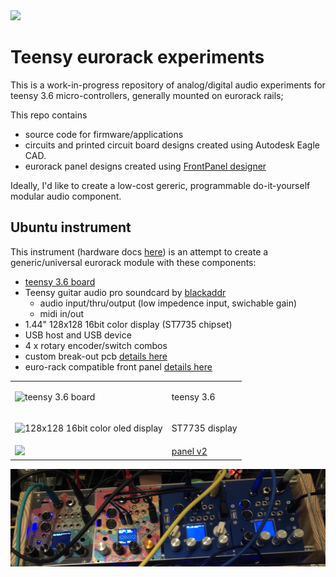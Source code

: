 <img src='https://github.com/newdigate/teensy-eurorack/raw/legacy/hardware/images/Ubuntu%20assembly%20v120.3.png' width='250px'/>

# Teensy eurorack experiments
This is a work-in-progress repository of analog/digital audio experiments for teensy 3.6 micro-controllers, generally mounted on eurorack rails; 

This repo contains 
* source code for firmware/applications
* circuits and printed circuit board designs created using Autodesk Eagle CAD.
* eurorack panel designs created using [FrontPanel designer](http://www.schaeffer-ag.de/en/downloads/front_panel_designer/?no_cache=1 "Front panel designer download")

Ideally, I'd like to create a low-cost gereric, programmable do-it-yourself modular audio component. 

## Ubuntu instrument 
This instrument (hardware docs [here](hardware)) is an attempt to create a generic/universal eurorack module with these components:
 * [teensy 3.6 board](https://www.pjrc.com/store/teensy36.html "teensy 3.6 board")
 * Teensy guitar audio pro soundcard by [blackaddr](http://www.blackaddr.com)
   * audio input/thru/output (low impedence input, swichable gain)
   * midi in/out
 * 1.44" 128x128 16bit color display (ST7735 chipset)
 * USB host and USB device 
 * 4 x rotary encoder/switch combos
 * custom break-out pcb [details here](/hardware/ubuntu/eagle/ubuntu "custom breakout board circuit and pcb") 
 * euro-rack compatible front panel [details here](https://github.com/newdigate/teensy-eurorack/tree/legacy/hardware/panels "eurorack panels")

<table> 
  
<tr>
<td>
  
 ![teensy 3.6 board](https://raw.githubusercontent.com/newdigate/teensy-eurorack/legacy/hardware/images/teensy3.6.svg?sanitize=true "teensy 3.6 board") 

</td>
<td>
  teensy 3.6
</td>   
</tr> 
  
  
<tr>
<td>
  
![128x128 16bit color oled display](https://raw.githubusercontent.com/newdigate/teensy-eurorack/legacy/hardware/images/st7735.svg?sanitize=true "128x128 16bit color oled display")

</td>
<td>
  ST7735 display
</td>   
</tr> 

<tr>
    <td>

  <img src="https://raw.githubusercontent.com/newdigate/teensy-eurorack/legacy/hardware/images/Ubuntu%20assembly%20v120.3.png" width="150px"/>

  </td>
    <td>
    <a href="https://github.com/newdigate/teensy-eurorack/tree/legacy/hardware">
      panel v2
      </a>
    </td>
    
  </tr>
</table>

![teensy eurorack](hardware/images/teensy-eurorack.jpg)
